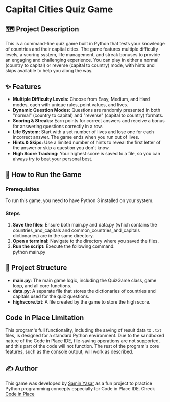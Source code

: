 # **Capital Cities Quiz Game**

## **🗺️ Project Description**

This is a command-line quiz game built in Python that tests your knowledge of countries and their capital cities. The game features multiple difficulty levels, a scoring system, life management, and streak bonuses to provide an engaging and challenging experience. You can play in either a normal (country to capital) or reverse (capital to country) mode, with hints and skips available to help you along the way.

## **✨ Features**

* **Multiple Difficulty Levels:** Choose from Easy, Medium, and Hard modes, each with unique rules, point values, and lives.  
* **Dynamic Question Modes:** Questions are randomly presented in both "normal" (country to capital) and "reverse" (capital to country) formats.  
* **Scoring & Streaks:** Earn points for correct answers and receive a bonus for answering questions correctly in a row.  
* **Life System:** Start with a set number of lives and lose one for each incorrect answer. The game ends when you run out of lives.  
* **Hints & Skips:** Use a limited number of hints to reveal the first letter of the answer or skip a question you don't know.  
* **High Score Tracking:** Your highest score is saved to a file, so you can always try to beat your personal best.

## **🚀 How to Run the Game**

### **Prerequisites**

To run this game, you need to have Python 3 installed on your system.

### **Steps**

1. **Save the files:** Ensure both main.py and data.py (which contains the countries\_and\_capitals and common\_countries\_and\_capitals dictionaries) are in the same directory.  
2. **Open a terminal:** Navigate to the directory where you saved the files.  
3. **Run the script:** Execute the following command:  
   python main.py

## **📂 Project Structure**

* **main.py**: The main game logic, including the QuizGame class, game loop, and all core functions.  
* **data.py**: A separate file that stores the dictionaries of countries and capitals used for the quiz questions.  
* **highscore.txt**: A file created by the game to store the high score.

## **Code in Place Limitation**

This program's full functionality, including the saving of result data to `.txt` files, is designed for a standard Python environment. Due to the sandboxed nature of the Code in Place IDE, file-saving operations are not supported, and this part of the code will not function. The rest of the program's core features, such as the console output, will work as described.

## **✍️ Author**

This game was developed by [Samin Yasar](https://samin-yasar.github.io) as a fun project to practice Python programming concepts especially for Code in Place IDE. Check [Code in Place](https://codeinplace.stanford.edu/cip4/share/zea1uKJ6DiPl21uMD7ei)

